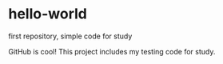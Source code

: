 # hello-world
first repository, simple code for study

GitHub is cool! This project includes my testing code for study.
